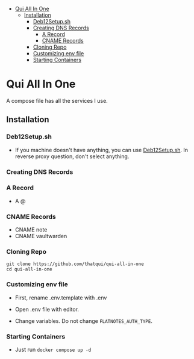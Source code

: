 - [Qui All In One](#qui-all-in-one)
    - [Installation](#installation)
        - [Deb12Setup.sh](#deb12setup.sh)
        - [Creating DNS Records](#creating-dns-records)
            - [A Record](#a-record)
            - [CNAME Records](#cname-records)
        - [Cloning Repo](#cloning-repo)
        - [Customizing env file](#customizing-env-file)
        - [Starting Containers](#starting-containers)
        

# Qui All In One
A compose file has all the services I use.

## Installation

### Deb12Setup.sh

- If you machine doesn't have anything, you can use [Deb12Setup.sh](https://gist.github.com/thatqui/92f187bd87816cf6db0bd57db7f5a577). In reverse proxy question, don't select anything.

### Creating DNS Records

### A Record
- A @ <your ip>

### CNAME Records
- CNAME note <yourmaindomain>
- CNAME vaultwarden <yourmaindomain>

### Cloning Repo

```
git clone https://github.com/thatqui/qui-all-in-one
cd qui-all-in-one
```

### Customizing env file

- First, rename .env.template with .env

- Open .env file with editor.

- Change variables. Do not change `FLATNOTES_AUTH_TYPE`.

### Starting Containers

- Just run `docker compose up -d`
